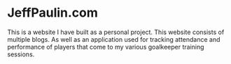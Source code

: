 # JeffPaulin.com
 
This is a website I have built as a personal project. This website consists of multiple blogs. As well as an application used for tracking attendance and performance of players that come to my various goalkeeper training sessions.
